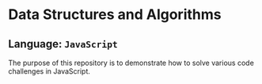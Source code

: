 # Data Structures and Algorithms

## Language: `JavaScript`

The purpose of this repository is to demonstrate how to solve various code challenges in JavaScript.
